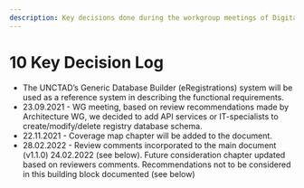 ```yaml
---
description: Key decisions done during the workgroup meetings of Digital Registries BB.
---
```


# 10 Key Decision Log

* The UNCTAD’s Generic Database Builder (eRegistrations) system will be used as a reference system  in describing the functional requirements.
* 23.09.2021 - WG meeting, based on review recommendations made by Architecture WG, we decided to add API services or IT-specialists to create/modify/delete registry database schema.
* 22.11.2021 - Coverage map chapter will be added to the document.
* 28.02.2022 - Review comments incorporated to the main document (v1.1.0)  24.02.2022 (see below). Future consideration chapter updated based on reviewers comments. Recommendations not to be considered in this building block documented (see below)
